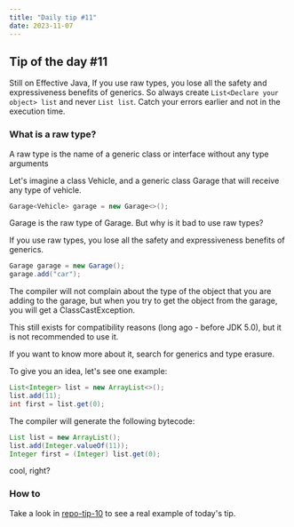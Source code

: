 ```yaml
---
title: "Daily tip #11"
date: 2023-11-07
---
```


## Tip of the day #11

Still on Effective Java, If you use raw types, you lose all the safety and expressiveness benefits of generics. So always create `List<Declare your object> list` and never `List list`.
Catch your errors earlier and not in the execution time.



### What is a raw type?

A raw type is the name of a generic class or interface without any type arguments

Let's imagine a class Vehicle, and a generic class Garage<T> that will receive any type of vehicle.

```java
Garage<Vehicle> garage = new Garage<>();
```

Garage is the raw type of Garage<T>. But why is it bad to use raw types?

If you use raw types, you lose all the safety and expressiveness benefits of generics.

```java
Garage garage = new Garage();
garage.add("car");
```

The compiler will not complain about the type of the object that you are adding to the garage, 
but when you try to get the object from the garage, you will get a ClassCastException.


This still exists for compatibility reasons (long ago - before JDK 5.0), but it is not recommended to use it.

If you want to know more about it, search for generics and type erasure.

To give you an idea, let's see one example:

```java
List<Integer> list = new ArrayList<>();
list.add(11);
int first = list.get(0);
```

The compiler will generate the following bytecode:

```java
List list = new ArrayList();
list.add(Integer.valueOf(11));
Integer first = (Integer) list.get(0);
```

cool, right?

### How to

Take a look in [repo-tip-10](https://github.com/brunobaiano/tip-of-the-day/tree/main/tip-10) to see a real example of today's tip.